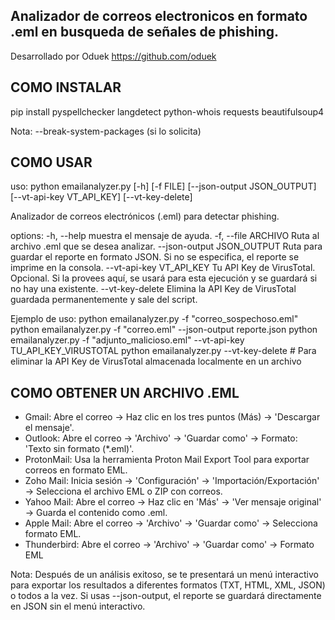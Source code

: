 ## Analizador de correos electronicos en formato .eml en busqueda de señales de phishing.

 Desarrollado por Oduek 
 https://github.com/oduek 

## COMO INSTALAR

pip install pyspellchecker langdetect python-whois requests beautifulsoup4

Nota: --break-system-packages (si lo solicita)

## COMO USAR

uso: python emailanalyzer.py [-h] [-f FILE] [--json-output JSON_OUTPUT] [--vt-api-key VT_API_KEY] [--vt-key-delete]

Analizador de correos electrónicos (.eml) para detectar phishing.

options:
  -h, --help           muestra el mensaje de ayuda.
  -f, --file ARCHIVO       Ruta al archivo .eml que se desea analizar.
  --json-output JSON_OUTPUT
                        Ruta para guardar el reporte en formato JSON. Si no se especifica, el reporte se imprime en la consola.
  --vt-api-key VT_API_KEY
                        Tu API Key de VirusTotal. Opcional. Si la provees aquí, se usará para esta ejecución y se guardará si no hay una existente.
  --vt-key-delete       Elimina la API Key de VirusTotal guardada permanentemente y sale del script.

Ejemplo de uso:
  python emailanalyzer.py -f "correo_sospechoso.eml"
  python emailanalyzer.py -f "correo.eml" --json-output reporte.json
  python emailanalyzer.py -f "adjunto_malicioso.eml" --vt-api-key TU_API_KEY_VIRUSTOTAL
  python emailanalyzer.py --vt-key-delete # Para eliminar la API Key de VirusTotal almacenada localmente en un archivo

## COMO OBTENER UN ARCHIVO .EML
  - Gmail: Abre el correo -> Haz clic en los tres puntos (Más) -> 'Descargar el mensaje'.
  - Outlook: Abre el correo -> 'Archivo' -> 'Guardar como' -> Formato: 'Texto sin formato (*.eml)'.
  - ProtonMail: Usa la herramienta Proton Mail Export Tool para exportar correos en formato EML.
  - Zoho Mail: Inicia sesión -> 'Configuración' -> 'Importación/Exportación' -> Selecciona el archivo EML o ZIP con correos.
  - Yahoo Mail: Abre el correo -> Haz clic en 'Más' -> 'Ver mensaje original' -> Guarda el contenido como .eml.
  - Apple Mail: Abre el correo -> 'Archivo' -> 'Guardar como' -> Selecciona formato EML.
  - Thunderbird: Abre el correo -> 'Archivo' -> 'Guardar como' -> Formato EML

Nota: Después de un análisis exitoso, se te presentará un menú interactivo para exportar
      los resultados a diferentes formatos (TXT, HTML, XML, JSON) o todos a la vez. Si usas
      --json-output, el reporte se guardará directamente en JSON sin el menú interactivo.
